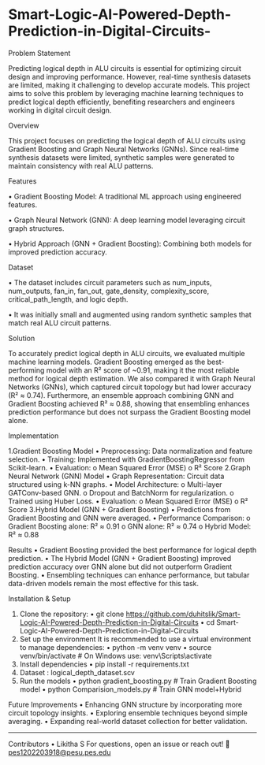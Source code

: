 # Smart-Logic-AI-Powered-Depth-Prediction-in-Digital-Circuits-


Problem Statement 


Predicting logical depth in ALU circuits is essential for optimizing circuit design and improving performance. However, real-time synthesis datasets are limited, making it challenging to develop accurate models. This project aims to solve this problem by leveraging machine learning techniques to predict logical depth efficiently, benefiting researchers and engineers working in digital circuit design.

Overview


This project focuses on predicting the logical depth of ALU circuits using Gradient Boosting and Graph Neural Networks (GNNs). Since real-time synthesis datasets were limited, synthetic samples were generated to maintain consistency with real ALU patterns.

Features


•	Gradient Boosting Model: A traditional ML approach using engineered features.

•	Graph Neural Network (GNN): A deep learning model leveraging circuit graph structures.

•	Hybrid Approach (GNN + Gradient Boosting): Combining both models for improved prediction accuracy.


Dataset


•	The dataset includes circuit parameters such as num_inputs, num_outputs, fan_in, fan_out, gate_density, complexity_score, critical_path_length, and logic depth.


•	It was initially small and augmented using random synthetic samples that match real ALU circuit patterns.

Solution


To accurately predict logical depth in ALU circuits, we evaluated multiple machine learning models. Gradient Boosting emerged as the best-performing model with an R² score of ~0.91, making it the most reliable method for logical depth estimation. We also compared it with Graph Neural Networks (GNNs), which captured circuit topology but had lower accuracy (R² ≈ 0.74). Furthermore, an ensemble approach combining GNN and Gradient Boosting achieved R² ≈ 0.88, showing that ensembling enhances prediction performance but does not surpass the Gradient Boosting model alone.

Implementation


1️.Gradient Boosting Model
•	Preprocessing: Data normalization and feature selection.
•	Training: Implemented with GradientBoostingRegressor from Scikit-learn.
•	Evaluation: 
  o	Mean Squared Error (MSE)
  o	R² Score
2️.Graph Neural Network (GNN) Model
•	Graph Representation: Circuit data structured using k-NN graphs.
•	Model Architecture: 
  o	Multi-layer GATConv-based GNN.
  o	Dropout and BatchNorm for regularization.
  o	Trained using Huber Loss.
•	Evaluation: 
  o	Mean Squared Error (MSE)
  o	R² Score
3️.Hybrid Model (GNN + Gradient Boosting)
•	Predictions from Gradient Boosting and GNN were averaged.
•	Performance Comparison: 
  o	Gradient Boosting alone: R² ≈ 0.91
  o	GNN alone: R² ≈ 0.74
  o	Hybrid Model: R² ≈ 0.88
  
Results
•	Gradient Boosting provided the best performance for logical depth prediction.
•	The Hybrid Model (GNN + Gradient Boosting) improved prediction accuracy over GNN alone but did not outperform Gradient Boosting.
•	Ensembling techniques can enhance performance, but tabular data-driven models remain the most effective for this task.

Installation & Setup
1. Clone the repository:
  •	git clone https://github.com/duhitslik/Smart-Logic-AI-Powered-Depth-Prediction-in-Digital-Circuits                                                                          •	cd Smart-Logic-AI-Powered-Depth-Prediction-in-Digital-Circuits
2. Set up the environment
It is recommended to use a virtual environment to manage dependencies:
  •	python -m venv venv
  •	source venv/bin/activate  # On Windows use: venv\Scripts\activate
3. Install dependencies
  •	pip install -r requirements.txt
4. Dataset : logical_depth_dataset.scv
5. Run the models
  •	python gradient_boosting.py  # Train Gradient Boosting model
  •	python Comparision_models.py  # Train GNN model+Hybrid

Future Improvements
•	Enhancing GNN structure by incorporating more circuit topology insights.
•	Exploring ensemble techniques beyond simple averaging.
•	Expanding real-world dataset collection for better validation.
________________________________________
Contributors
  •	Likitha S
For questions, open an issue or reach out! 📩
  pes1202203918@pesu.pes.edu

